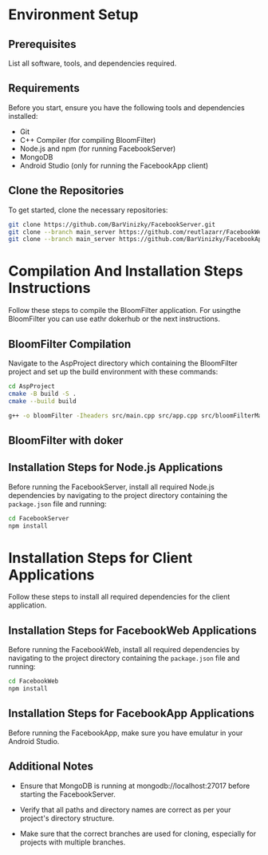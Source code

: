 # Environment Setup

## Prerequisites
List all software, tools, and dependencies required.

## Requirements
Before you start, ensure you have the following tools and dependencies installed:
- Git
- C++ Compiler (for compiling BloomFilter)
- Node.js and npm (for running FacebookServer)
- MongoDB
- Android Studio (only for running the FacebookApp client)

## Clone the Repositories
To get started, clone the necessary repositories:

```bash
git clone https://github.com/BarVinizky/FacebookServer.git
git clone --branch main_server https://github.com/reutlazarr/FacebookWeb.git
git clone --branch main_server https://github.com/BarVinizky/FacebookApp.git
```

# Compilation And Installation Steps Instructions
Follow these steps to compile the BloomFilter application.
For usingthe BloomFilter you can use eathr dokerhub or the next instructions.

## BloomFilter Compilation
Navigate to the AspProject directory which containing the BloomFilter project and set up the build environment with these commands:

```bash
cd AspProject
cmake -B build -S .
cmake --build build
```

```bash
g++ -o bloomFilter -Iheaders src/main.cpp src/app.cpp src/bloomFilterManager.cpp src/menu.cpp src/hashFunction1.cpp src/hashFunction2.cpp src/addUrl.cpp src/isBlackList.cpp src/bloomFilter.cpp src/realBlackList.cpp src/checkInput.cpp -std=c++14 -pthread
```

## BloomFilter with doker



## Installation Steps for Node.js Applications
Before running the FacebookServer, install all required Node.js dependencies by navigating to the project directory containing the `package.json` file and running:

```bash
cd FacebookServer
npm install
```


# Installation Steps for Client Applications
Follow these steps to install all required dependencies for the client application.

## Installation Steps for FacebookWeb Applications
Before running the FacebookWeb, install all required dependencies by navigating to the project directory containing the `package.json` file and running:

```bash
cd FacebookWeb
npm install
```

## Installation Steps for FacebookApp Applications
Before running the FacebookApp, make sure you have emulatur in your Android Studio.



## Additional Notes
- Ensure that MongoDB is running at mongodb://localhost:27017 before starting the FacebookServer.



- Verify that all paths and directory names are correct as per your project's directory structure.
- Make sure that the correct branches are used for cloning, especially for projects with multiple branches.
